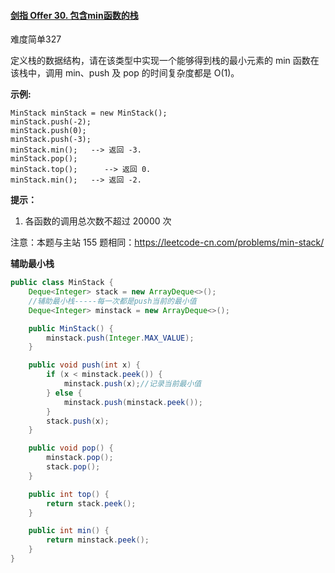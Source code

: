 #### [剑指 Offer 30. 包含min函数的栈](https://leetcode-cn.com/problems/bao-han-minhan-shu-de-zhan-lcof/)

难度简单327

定义栈的数据结构，请在该类型中实现一个能够得到栈的最小元素的 min 函数在该栈中，调用 min、push 及 pop 的时间复杂度都是 O(1)。

**示例:**

```
MinStack minStack = new MinStack();
minStack.push(-2);
minStack.push(0);
minStack.push(-3);
minStack.min();   --> 返回 -3.
minStack.pop();
minStack.top();      --> 返回 0.
minStack.min();   --> 返回 -2.
```

**提示：**

1. 各函数的调用总次数不超过 20000 次

注意：本题与主站 155 题相同：https://leetcode-cn.com/problems/min-stack/

**辅助最小栈**

```java
public class MinStack {
    Deque<Integer> stack = new ArrayDeque<>();
    //辅助最小栈-----每一次都是push当前的最小值
    Deque<Integer> minstack = new ArrayDeque<>();

    public MinStack() {
        minstack.push(Integer.MAX_VALUE);
    }

    public void push(int x) {
        if (x < minstack.peek()) {
            minstack.push(x);//记录当前最小值
        } else {
            minstack.push(minstack.peek());
        }
        stack.push(x);
    }

    public void pop() {
        minstack.pop();
        stack.pop();
    }

    public int top() {
        return stack.peek();
    }

    public int min() {
        return minstack.peek();
    }
}
```



